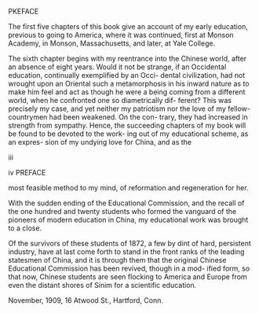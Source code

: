 PKEFACE 

The first five chapters of this book give an 
account of my early education, previous to going 
to America, where it was continued, first at 
Monson Academy, in Monson, Massachusetts, 
and later, at Yale College. 

The sixth chapter begins with my reentrance 
into the Chinese world, after an absence of eight 
years. Would it not be strange, if an Occidental 
education, continually exemplified by an Occi- 
dental civilization, had not wrought upon an 
Oriental such a metamorphosis in his inward 
nature as to make him feel and act as though he 
were a being coming from a different world, 
when he confronted one so diametrically dif- 
ferent? This was precisely my case, and yet 
neither my patriotism nor the love of my fellow- 
countrymen had been weakened. On the con- 
trary, they had increased in strength from 
sympathy. Hence, the succeeding chapters of 
my book will be found to be devoted to the work- 
ing out of my educational scheme, as an expres- 
sion of my undying love for China, and as the 

iii 



iv PREFACE 

most feasible method to my mind, of reformation 
and regeneration for her. 

With the sudden ending of the Educational 
Commission, and the recall of the one hundred 
and twenty students who formed the vanguard 
of the pioneers of modern education in China, 
my educational work was brought to a close. 

Of the survivors of these students of 1872, a 
few by dint of hard, persistent industry, have at 
last come forth to stand in the front ranks of 
the leading statesmen of China, and it is through 
them that the original Chinese Educational 
Commission has been revived, though in a mod- 
ified form, so that now, Chinese students are seen 
flocking to America and Europe from even the 
distant shores of Sinim for a scientific education. 

November, 1909, 
16 Atwood St., Hartford, Conn. 




